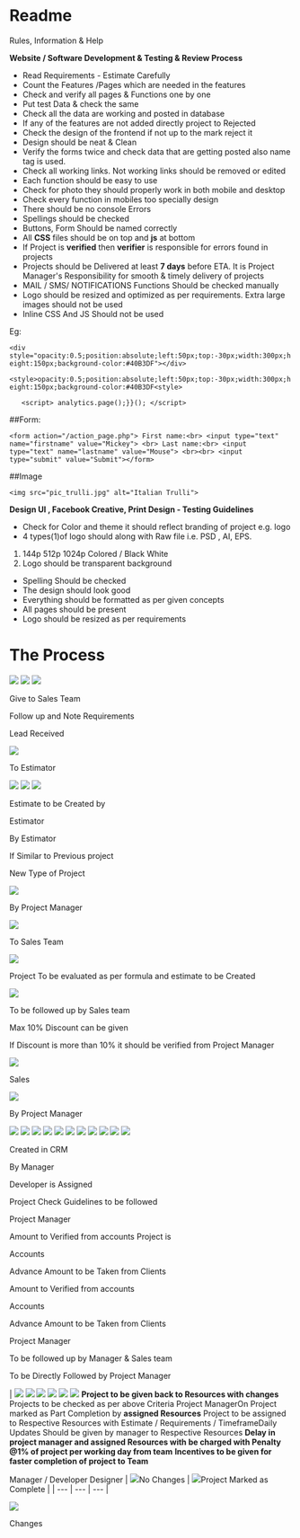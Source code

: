 # Readme
Rules, Information & Help 

**Website / Software Development &amp; Testing &amp; Review Process**

- Read Requirements - Estimate Carefully
- Count the Features /Pages which are needed in the features
- Check and verify all pages &amp; Functions one by one
- Put test Data &amp; check the same
- Check all the data are working and posted in database
- If any of the features are not added directly project to Rejected
- Check the design of the frontend if not up to the mark reject it
- Design should be neat &amp; Clean
- Verify the forms twice and check data that are getting posted also name tag is used.
- Check all working links. Not working links should be removed or edited
- Each function should be easy to use
- Check for photo they should properly work in both mobile and desktop
- Check every function in mobiles too specially design
- There should be no console Errors
- Spellings should be checked
- Buttons, Form Should be named correctly
- All **CSS** files should be on top and **js** at bottom
- If Project is **verified** then **verifier** is responsible for errors found in projects
- Projects should be Delivered at least **7 days** before ETA. It is Project Manager&#39;s Responsibility for smooth &amp; timely delivery of projects
- MAIL / SMS/ NOTIFICATIONS Functions Should be checked manually
- Logo should be resized and optimized as per requirements. Extra large images should not be used
- Inline CSS And JS Should not be used

Eg:

`<div style="opacity:0.5;position:absolute;left:50px;top:-30px;width:300px;height:150px;background-color:#40B3DF"></div>`


`<style>opacity:0.5;position:absolute;left:50px;top:-30px;width:300px;height:150px;background-color:#40B3DF<style>`


`	<script>
analytics.page();}}();
</script>`
 
 
 ##Form:

`<form action="/action_page.php">
  First name:<br>
  <input type="text" name="firstname" value="Mickey">
  <br>
  Last name:<br>
  <input type="text" name="lastname" value="Mouse">
  <br><br>
  <input type="submit" value="Submit"></form>`

##Image

`<img src="pic_trulli.jpg" alt="Italian Trulli">`




**Design UI , Facebook Creative, Print Design - Testing Guidelines**

- Check for Color and theme it should reflect branding of project e.g. logo
- 4 types(1)of logo should along with Raw file i.e. PSD , AI, EPS.

1. 144p 512p 1024p Colored / Black White
2. Logo should be transparent background

- Spelling Should be checked
- The design should look good
- Everything should be formatted as per given concepts
- All pages should be present
- Logo should be resized as per requirements

# **The Process**

![](RackMultipart20200510-4-pwp7ba_html_32e46e396e7bd95c.gif) ![](RackMultipart20200510-4-pwp7ba_html_32e46e396e7bd95c.gif) ![](RackMultipart20200510-4-pwp7ba_html_b15a30d725800d04.gif)

Give to Sales Team

Follow up and Note
 Requirements

Lead Received

![](RackMultipart20200510-4-pwp7ba_html_13c43b20c130054b.gif)

To Estimator

![](RackMultipart20200510-4-pwp7ba_html_32e46e396e7bd95c.gif) ![](RackMultipart20200510-4-pwp7ba_html_89b43157072fd4dc.gif) ![](RackMultipart20200510-4-pwp7ba_html_32e46e396e7bd95c.gif)

Estimate to be Created by

Estimator

By Estimator

If Similar to Previous project

New Type of Project

![](RackMultipart20200510-4-pwp7ba_html_dd06760e66224961.gif)

By Project Manager

![](RackMultipart20200510-4-pwp7ba_html_213e5f7f296cff6f.gif)

To Sales Team

![](RackMultipart20200510-4-pwp7ba_html_32e46e396e7bd95c.gif)

Project To be evaluated as per formula and estimate to be Created

![](RackMultipart20200510-4-pwp7ba_html_176a2bdbe2516172.gif)

To be followed up by Sales team

Max 10% Discount can be given

If Discount is more than 10% it should be verified from Project Manager

![](RackMultipart20200510-4-pwp7ba_html_ad5d4b6161752b2f.gif)

Sales

![](RackMultipart20200510-4-pwp7ba_html_ad5d4b6161752b2f.gif)

By Project Manager

![](RackMultipart20200510-4-pwp7ba_html_32e46e396e7bd95c.gif) ![](RackMultipart20200510-4-pwp7ba_html_32e46e396e7bd95c.gif) ![](RackMultipart20200510-4-pwp7ba_html_ad5d4b6161752b2f.gif) ![](RackMultipart20200510-4-pwp7ba_html_32e46e396e7bd95c.gif) ![](RackMultipart20200510-4-pwp7ba_html_ff4fd15c319d7791.gif) ![](RackMultipart20200510-4-pwp7ba_html_32e46e396e7bd95c.gif) ![](RackMultipart20200510-4-pwp7ba_html_a2c30f867a81a28.gif) ![](RackMultipart20200510-4-pwp7ba_html_32e46e396e7bd95c.gif) ![](RackMultipart20200510-4-pwp7ba_html_d5a28ed8e2d16b94.gif) ![](RackMultipart20200510-4-pwp7ba_html_4bd05e747ba1228.gif) ![](RackMultipart20200510-4-pwp7ba_html_16c0452005bf122b.gif)

Created in CRM

By Manager

Developer is Assigned

Project Check Guidelines to be followed

Project Manager

Amount to Verified from accounts Project is

Accounts

Advance Amount to be Taken from Clients

Amount to Verified from accounts

Accounts

Advance Amount to be Taken from Clients

Project Manager

To be followed up by Manager &amp; Sales team

To be Directly Followed by Project Manager

| ![](RackMultipart20200510-4-pwp7ba_html_a3d4f31e1970ce1d.gif) ![](RackMultipart20200510-4-pwp7ba_html_60e805c227762dde.gif) ![](RackMultipart20200510-4-pwp7ba_html_98104e849e10c726.gif) ![](RackMultipart20200510-4-pwp7ba_html_731b6fcbca4db361.gif) ![](RackMultipart20200510-4-pwp7ba_html_e41331d9f3e03818.gif) ![](RackMultipart20200510-4-pwp7ba_html_ec475895399be06e.gif) **Project to be given back to Resources with changes**
Projects to be checked as per above Criteria Project ManagerOn Project marked as Part Completion by **assigned Resources** Project to be assigned to Respective Resources with
Estimate / Requirements / TimeframeDaily Updates Should be given by manager to Respective Resources
**Delay in project manager and assigned Resources with be charged with Penalty @1% of project per working day from team**
**Incentives to be given for faster completion of project to Team**

Manager / Developer Designer
 | ![](RackMultipart20200510-4-pwp7ba_html_e697753321f8518e.gif)No Changes
 | ![](RackMultipart20200510-4-pwp7ba_html_ff2a4765628f59aa.gif)Project Marked as Complete
 |
| --- | --- | --- |

![](RackMultipart20200510-4-pwp7ba_html_13483d8831ab5dfc.gif)

Changes
